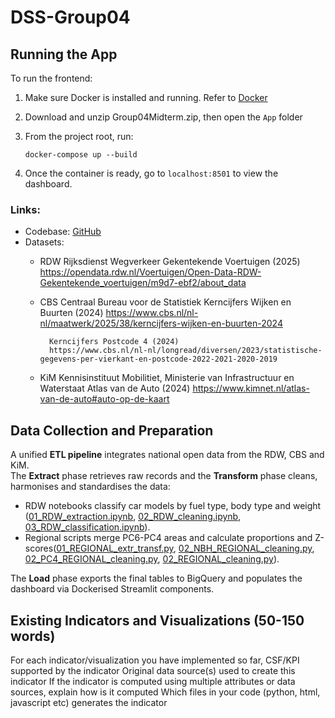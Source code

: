 # DSS-Group04

## Running the App

To run the frontend:
1. Make sure Docker is installed and running. Refer to [Docker](https://www.docker.com/)
2. Download and unzip Group04Midterm.zip, then open the `App` folder
3. From the project root, run:

   ```
   docker-compose up --build
   ```
4. Once the container is ready, go to `localhost:8501` to view the dashboard.

### Links:
- Codebase: [GitHub](https://github.com/sof1a03/DSS_groupproject/tree/main)
- Datasets: 
    - RDW   Rijksdienst Wegverkeer
            Gekentekende Voertuigen (2025)
            https://opendata.rdw.nl/Voertuigen/Open-Data-RDW-Gekentekende_voertuigen/m9d7-ebf2/about_data
      
    - CBS   Centraal Bureau voor de Statistiek
            Kerncijfers Wijken en Buurten (2024)
            https://www.cbs.nl/nl-nl/maatwerk/2025/38/kerncijfers-wijken-en-buurten-2024

            Kerncijfers Postcode 4 (2024)
            https://www.cbs.nl/nl-nl/longread/diversen/2023/statistische-gegevens-per-vierkant-en-postcode-2022-2021-2020-2019
      
    - KiM   Kennisinstituut Mobilitiet, Ministerie van Infrastructuur en Waterstaat
            Atlas van de Auto (2024)
            https://www.kimnet.nl/atlas-van-de-auto#auto-op-de-kaart

## Data Collection and Preparation

A unified **ETL pipeline** integrates national open data from the RDW, CBS and KiM. \
The **Extract** phase retrieves raw records and the **Transform** phase cleans, harmonises and standardises the data:
- RDW notebooks classify car models by fuel type, body type and weight ([01_RDW_extraction.ipynb](https://github.com/sof1a03/DSS_groupproject/blob/main/Code/ETL/01_RDW_extraction.ipynb), [02_RDW_cleaning.ipynb](https://github.com/sof1a03/DSS_groupproject/blob/main/Code/ETL/02_RDW_cleaning.ipynb), [03_RDW_classification.ipynb](https://github.com/sof1a03/DSS_groupproject/blob/main/Code/ETL/03_RDW_classification.ipynb)).
- Regional scripts merge PC6-PC4 areas and calculate proportions and Z-scores([01_REGIONAL_extr_transf.py](https://github.com/sof1a03/DSS_groupproject/blob/main/Code/ETL/01_REGIONAL_extr_transf.py), [02_NBH_REGIONAL_cleaning.py](https://github.com/sof1a03/DSS_groupproject/blob/main/Code/ETL/02_NBH_REGIONAL_cleaning.py), [02_PC4_REGIONAL_cleaning.py](https://github.com/sof1a03/DSS_groupproject/blob/main/Code/ETL/02_PC4_REGIONAL_cleaning.py), [02_REGIONAL_cleaning.py](https://github.com/sof1a03/DSS_groupproject/blob/main/Code/ETL/02_REGIONAL_cleaning.py)). 

The **Load** phase exports the final tables to BigQuery and populates the dashboard via Dockerised Streamlit components.


## Existing Indicators and Visualizations (50-150 words)

For each indicator/visualization you have implemented so far, 
        CSF/KPI supported by the indicator
        Original data source(s) used to create this indicator
        If the indicator is computed using multiple attributes or data sources, explain how is it computed
        Which files in your code (python, html, javascript etc) generates the indicator
